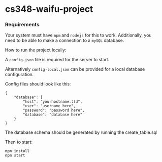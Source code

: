 # cs348-waifu-project

### Requirements

Your system must have `npm` and `nodejs` for this to work. Additionally, you need to be able to make a connection to a `mySQL` database.

How to run the project locally:

A `config.json` file is required for the server to start.

Alternatively `config-local.json` can be provided for a local database configuration.

Config files should look like this:

    {
    	"database": {
    		"host": "yourhostname.tld",
    		"user": "username here",
    		"password": "password here",
    		"database": "database here"
    	}
    }

The database schema should be generated by running the create\_table.sql

Then to start:

    npm install
	npm start


